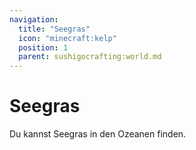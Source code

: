 ```yaml
---
navigation:
  title: "Seegras"
  icon: "minecraft:kelp"
  position: 1
  parent: sushigocrafting:world.md
---
```


# Seegras

Du kannst Seegras in den Ozeanen finden.


